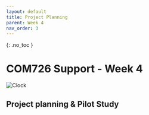 ```yaml
---
layout: default
title: Project Planning
parent: Week 4
nav_order: 3
---
```

{: .no_toc }

# COM726 Support - Week 4
![Clock](img/pexels-photo-280264.jpg)

## Project planning & Pilot Study

